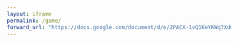 ```yaml
---
layout: iframe
permalink: /game/
forward_url: "https://docs.google.com/document/d/e/2PACX-1vQ1KeYKWq7XdmgltNC_ClDt76kCBfq_rp0PYY-7jayUFZ0dJO6lCCOTPQQf-WVSyCX97J8aW9FXzaUy/pub?embedded=true"
---
```

